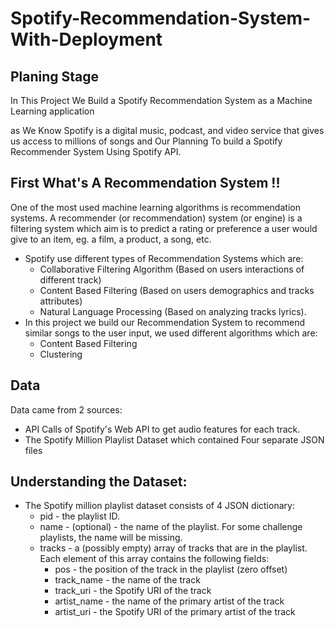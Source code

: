 # Spotify-Recommendation-System-With-Deployment

## Planing Stage
In This Project We Build a Spotify Recommendation System as a Machine Learning application

as We Know Spotify is a digital music, podcast, and video service that gives us access to millions of songs and Our Planning 
To build a Spotify Recommender System Using Spotify API.

## First What's A Recommendation System !!
One of the most used machine learning algorithms is recommendation systems. A recommender (or recommendation) system (or engine) is a filtering system which aim is to predict a rating or preference a user would give to an item, eg. a film, a product, a song, etc.

- Spotify use different types of Recommendation Systems which are:
    - Collaborative Filtering Algorithm (Based on users interactions of different track)
    - Content Based Filtering (Based on users demographics and tracks attributes)
    - Natural Language Processing (Based on analyzing tracks lyrics).
- In this project we build our Recommendation System to recommend similar songs to the user input, we used different algorithms which are:
    - Content Based Filtering
    - Clustering
## Data
Data came from 2 sources:
- API Calls of Spotify's Web API to get audio features for each track.
- The Spotify Million Playlist Dataset which contained Four separate JSON files

## Understanding the Dataset:
- The Spotify million playlist dataset consists of 4 JSON dictionary:
    - pid - the playlist ID.
    - name - (optional) - the name of the playlist. For some challenge playlists, the name will be missing.
    - tracks - a (possibly empty) array of tracks that are in the playlist. Each element of this array contains the following fields:
       - pos - the position of the track in the playlist (zero offset)
       - track_name - the name of the track
       - track_uri - the Spotify URI of the track
       - artist_name - the name of the primary artist of the track
       - artist_uri - the Spotify URI of the primary artist of the track





